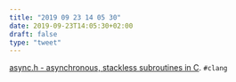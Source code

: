 ```yaml
---
title: "2019 09 23 14 05 30"
date: 2019-09-23T14:05:30+02:00
draft: false
type: "tweet"
---
```

[async.h - asynchronous, stackless subroutines in C](https://higherlogics.blogspot.com/2019/09/asynch-asynchronous-stackless.html). `#clang`
